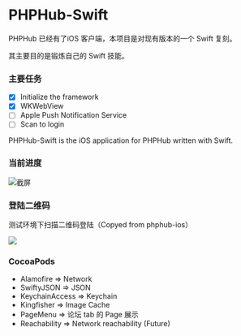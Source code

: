 # PHPHub-Swift

PHPHub 已经有了iOS 客户端，本项目是对现有版本的一个 Swift 复刻。

其主要目的是锻炼自己的 Swift 技能。

### 主要任务

- [x] Initialize the framework
- [x] WKWebView
- [ ] Apple Push Notification Service
- [ ] Scan to login

PHPHub-Swift is the iOS application for PHPHub written with Swift.

### 当前进度

![截屏](https://github.com/nine-rec/PHPHub-Swift/blob/master/ScreenShot/ScreenShot.png?raw=true)

### 登陆二维码

测试环境下扫描二维码登陆（Copyed from phphub-ios）

![](http://ww3.sinaimg.cn/large/76dc7f1bgw1exrg86f5ubj20ml0dsq45.jpg)

### CocoaPods

* Alamofire => Network
* SwiftyJSON => JSON
* KeychainAccess => Keychain
* Kingfisher => Image Cache
* PageMenu => 论坛 tab 的 Page 展示
* Reachability => Network reachability (Future)